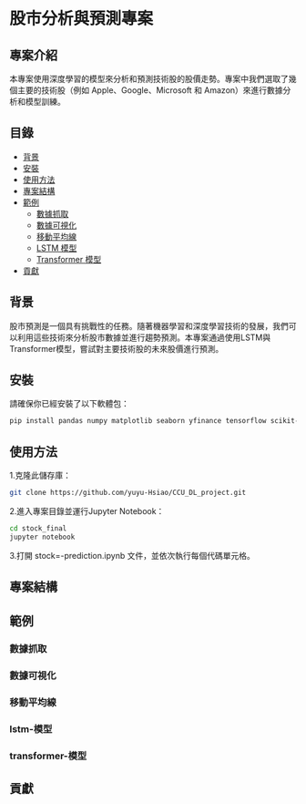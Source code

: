 # 股市分析與預測專案

## 專案介紹

本專案使用深度學習的模型來分析和預測技術股的股價走勢。專案中我們選取了幾個主要的技術股（例如 Apple、Google、Microsoft 和 Amazon）來進行數據分析和模型訓練。

## 目錄

- [背景](#背景)
- [安裝](#安裝)
- [使用方法](#使用方法)
- [專案結構](#專案結構)
- [範例](#範例)
  - [數據抓取](#數據抓取)
  - [數據可視化](#數據可視化)
  - [移動平均線](#移動平均線)
  - [LSTM 模型](#lstm-模型)
  - [Transformer 模型](#transformer-模型)
- [貢獻](#貢獻)


## 背景

股市預測是一個具有挑戰性的任務。隨著機器學習和深度學習技術的發展，我們可以利用這些技術來分析股市數據並進行趨勢預測。本專案通過使用LSTM與Transformer模型，嘗試對主要技術股的未來股價進行預測。

## 安裝

請確保你已經安裝了以下軟體包：

```bash
pip install pandas numpy matplotlib seaborn yfinance tensorflow scikit-learn
```
## 使用方法

1.克隆此儲存庫：

```bash
git clone https://github.com/yuyu-Hsiao/CCU_DL_project.git
```

2.進入專案目錄並運行Jupyter Notebook：

```bash
cd stock_final
jupyter notebook
```

3.打開 stock=-prediction.ipynb 文件，並依次執行每個代碼單元格。


## 專案結構
## 範例
### 數據抓取
### 數據可視化
### 移動平均線
### lstm-模型
### transformer-模型
## 貢獻

